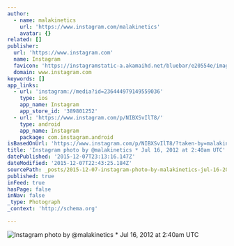 ```yaml
---
author:
  - name: malakinetics
    url: 'https://www.instagram.com/malakinetics'
    avatar: {}
related: []
publisher:
  url: 'https://www.instagram.com'
  name: Instagram
  favicon: 'https://instagramstatic-a.akamaihd.net/bluebar/e20554e/images/ico/favicon.ico'
  domain: www.instagram.com
keywords: []
app_links:
  - url: 'instagram://media?id=236444979149559036'
    type: ios
    app_name: Instagram
    app_store_id: '389801252'
  - url: 'https://www.instagram.com/p/NIBXSvIlT8/'
    type: android
    app_name: Instagram
    package: com.instagram.android
isBasedOnUrl: 'https://www.instagram.com/p/NIBXSvIlT8/?taken-by=malakinetics'
title: 'Instagram photo by @malakinetics * Jul 16, 2012 at 2:40am UTC'
datePublished: '2015-12-07T23:13:16.147Z'
dateModified: '2015-12-07T22:43:25.184Z'
sourcePath: _posts/2015-12-07-instagram-photo-by-malakinetics-jul-16-2012-at-240am-ut.md
published: true
inFeed: true
hasPage: false
inNav: false
_type: Photograph
_context: 'http://schema.org'

---
```

![Instagram photo by &commat;malakinetics &midast; Jul 16&comma; 2012 at 2&colon;40am UTC](https://scontent.cdninstagram.com/hphotos-xaf1/t51.2885-15/e15/11078820_647531652044549_2004439000_n.jpg)
